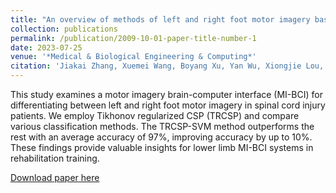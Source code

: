 ```yaml
---
title: "An overview of methods of left and right foot motor imagery based on Tikhonov regularization common spatial pattern"
collection: publications
permalink: /publication/2009-10-01-paper-title-number-1
date: 2023-07-25
venue: '*Medical & Biological Engineering & Computing*'
citation: 'Jiakai Zhang, Xuemei Wang, Boyang Xu, Yan Wu, Xiongjie Lou, and Xiaoyan Shen*, “An overview of methods of left and right foot motor imagery based on Tikhonov regularization common spatial pattern,” Medical & Biological Engineering & Computing, vol. 61, pp. 1047–1056, Jan. 2023.'
---
```

This study examines a motor imagery brain-computer interface (MI-BCI) for differentiating between left and right foot motor imagery in spinal cord injury patients. We employ Tikhonov regularized CSP (TRCSP) and compare various classification methods. The TRCSP-SVM method outperforms the rest with an average accuracy of 97%, improving accuracy by up to 10%. These findings provide valuable insights for lower limb MI-BCI systems in rehabilitation training.

[Download paper here](http://academicpages.github.io/files/paper1.pdf)

